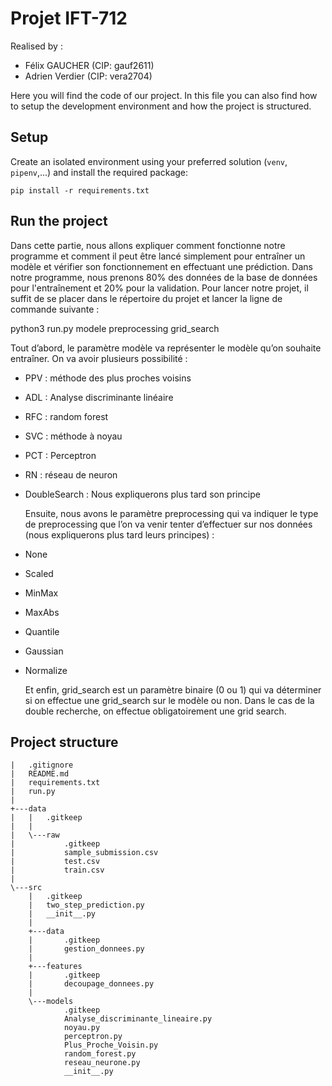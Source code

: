 # Projet IFT-712

Realised by :

 - Félix GAUCHER (CIP: gauf2611)
 - Adrien Verdier (CIP: vera2704)

Here you will find the code of our project.
In this file you can also find how to setup the development environment and how the project is structured.

## Setup

Create an isolated environment using your preferred solution 
(`venv`, `pipenv`,...) and install the required package: 
```
pip install -r requirements.txt
```

## Run the project

Dans cette partie, nous allons expliquer comment fonctionne notre programme et comment il peut être lancé simplement pour entraîner un modèle et vérifier son fonctionnement en effectuant une prédiction. Dans notre programme, nous prenons 80% des données de la base de données pour l'entraînement et 20% pour la validation. Pour lancer notre projet, il suffit de se placer dans le répertoire du projet et lancer la ligne de commande suivante : 

python3 run.py modele preprocessing grid_search

Tout d’abord, le paramètre modèle va représenter le modèle qu’on souhaite entraîner. On va avoir plusieurs possibilité : 
- PPV : méthode des plus proches voisins
- ADL : Analyse discriminante linéaire
- RFC : random forest
- SVC : méthode à noyau
- PCT : Perceptron
- RN : réseau de neuron
- DoubleSearch : Nous expliquerons plus tard son principe

	Ensuite, nous avons le paramètre preprocessing qui va indiquer le type de preprocessing que l’on va venir tenter d’effectuer sur nos données (nous expliquerons plus tard leurs principes) :
- None
- Scaled
- MinMax
- MaxAbs
- Quantile
- Gaussian
- Normalize

	Et enfin, grid_search est un paramètre binaire (0 ou 1) qui va déterminer si on effectue une grid_search sur le modèle ou non. Dans le cas de la double recherche, on effectue obligatoirement une grid search.


## Project structure
```
|   .gitignore
|   README.md
|   requirements.txt
|   run.py
|   
+---data
|   |   .gitkeep
|   |   
|   \---raw
|           .gitkeep
|           sample_submission.csv
|           test.csv
|           train.csv
|           
\---src
    |   .gitkeep
    |   two_step_prediction.py
    |   __init__.py
    |   
    +---data
    |       .gitkeep
    |       gestion_donnees.py
    |       
    +---features
    |       .gitkeep
    |       decoupage_donnees.py
    |       
    \---models
            .gitkeep
            Analyse_discriminante_lineaire.py
            noyau.py
            perceptron.py
            Plus_Proche_Voisin.py
            random_forest.py
            reseau_neurone.py
            __init__.py

```
    
